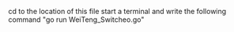 cd to the location of this file
start a terminal and write the following command "go run WeiTeng_Switcheo.go"
